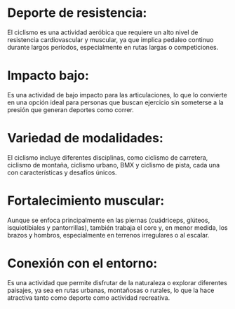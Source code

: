 # Deporte de resistencia: 
El ciclismo es una actividad aeróbica que requiere un alto nivel de resistencia cardiovascular y muscular, ya que implica pedaleo continuo durante largos períodos, especialmente en rutas largas o competiciones.

# Impacto bajo:
 Es una actividad de bajo impacto para las articulaciones, lo que lo convierte en una opción ideal para personas que buscan ejercicio sin someterse a la presión que generan deportes como correr.

 # Variedad de modalidades: 
 El ciclismo incluye diferentes disciplinas, como ciclismo de carretera, ciclismo de montaña, ciclismo urbano, BMX y ciclismo de pista, cada una con características y desafíos únicos.
 # Fortalecimiento muscular:  
 Aunque se enfoca principalmente en las piernas (cuádriceps, glúteos, isquiotibiales y pantorrillas), también trabaja el core y, en menor medida, los brazos y hombros, especialmente en terrenos irregulares o al escalar.
 # Conexión con el entorno: 
 Es una actividad que permite disfrutar de la naturaleza o explorar diferentes paisajes, ya sea en rutas urbanas, montañosas o rurales, lo que la hace atractiva tanto como deporte como actividad recreativa.